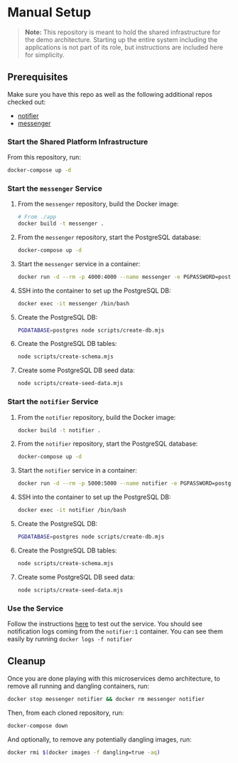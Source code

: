 # Manual Setup

> **Note:**
> This repository is meant to hold the shared infrastructure for the demo architecture.
> Starting up the entire system including the applications is not part of its role, but instructions are included here for simplicity.

## Prerequisites

Make sure you have this repo as well as the following additional repos checked out:

- [notifier](https://github.com/microservices-march/notifier)
- [messenger](https://github.com/microservices-march/messenger)

### Start the Shared Platform Infrastructure

From this repository, run:

```bash
docker-compose up -d
```

### Start the `messenger` Service

1. From the `messenger` repository, build the Docker image:

   ```bash
   # From ./app
   docker build -t messenger .
   ```

2. From the `messenger` repository, start the PostgreSQL database:

   ```bash
   docker-compose up -d
   ```

3. Start the `messenger` service in a container:

   ```bash
   docker run -d --rm -p 4000:4000 --name messenger -e PGPASSWORD=postgres -e CREATE_DB_NAME=messenger -e PGHOST=messenger-db -e AMQPHOST=rabbitmq -e AMQPPORT=5672 -e PORT=4000 --network mm_2023 messenger
   ```

4. SSH into the container to set up the PostgreSQL DB:

   ```bash
   docker exec -it messenger /bin/bash
   ```

5. Create the PostgreSQL DB:

   ```bash
   PGDATABASE=postgres node scripts/create-db.mjs
   ```

6. Create the PostgreSQL DB tables:

   ```bash
   node scripts/create-schema.mjs
   ```

7. Create some PostgreSQL DB seed data:

   ```bash
   node scripts/create-seed-data.mjs
   ```

### Start the `notifier` Service

1. From the `notifier` repository, build the Docker image:

   ```bash
   docker build -t notifier .
   ```

2. From the `notifier` repository, start the PostgreSQL database:

   ```bash
   docker-compose up -d
   ```

3. Start the `notifier` service in a container:

   ```bash
   docker run -d --rm -p 5000:5000 --name notifier -e PGPASSWORD=postgres -e CREATE_DB_NAME=notifier -e PGHOST=notifier-db -e AMQPHOST=rabbitmq -e AMQPPORT=5672 -e PORT=5000 -e PGPORT=5433 --network mm_2023 notifier
   ```

4. SSH into the container to set up the PostgreSQL DB:

   ```bash
   docker exec -it notifier /bin/bash
   ```

5. Create the PostgreSQL DB:

   ```bash
   PGDATABASE=postgres node scripts/create-db.mjs
   ```

6. Create the PostgreSQL DB tables:

   ```bash
   node scripts/create-schema.mjs
   ```

7. Create some PostgreSQL DB seed data:

   ```bash
   node scripts/create-seed-data.mjs
   ```

### Use the Service

Follow the instructions [here](https://github.com/microservices-march/messenger#using-the-service) to test out the service. You should see notification logs coming from the `notifier:1` container. You can see them easily by running `docker logs -f notifier`

## Cleanup

Once you are done playing with this microservices demo architecture, to remove all running and dangling containers, run:

```bash
docker stop messenger notifier && docker rm messenger notifier
```

Then, from each cloned repository, run:

```bash
docker-compose down
```

And optionally, to remove any potentially dangling images, run:

```bash
docker rmi $(docker images -f dangling=true -aq)
```
